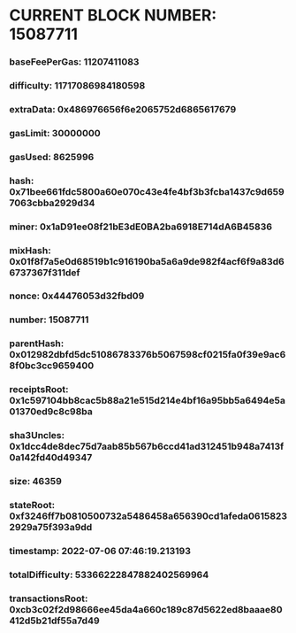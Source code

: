 # CURRENT BLOCK NUMBER: 15087711

### baseFeePerGas: 11207411083
### difficulty: 11717086984180598
### extraData: 0x486976656f6e2065752d6865617679
### gasLimit: 30000000
### gasUsed: 8625996
### hash: 0x71bee661fdc5800a60e070c43e4fe4bf3b3fcba1437c9d6597063cbba2929d34
### miner: 0x1aD91ee08f21bE3dE0BA2ba6918E714dA6B45836
### mixHash: 0x01f8f7a5e0d68519b1c916190ba5a6a9de982f4acf6f9a83d66737367f311def
### nonce: 0x44476053d32fbd09
### number: 15087711
### parentHash: 0x012982dbfd5dc51086783376b5067598cf0215fa0f39e9ac68f0bc3cc9659400
### receiptsRoot: 0x1c597104bb8cac5b88a21e515d214e4bf16a95bb5a6494e5a01370ed9c8c98ba
### sha3Uncles: 0x1dcc4de8dec75d7aab85b567b6ccd41ad312451b948a7413f0a142fd40d49347
### size: 46359
### stateRoot: 0xf3246ff7b0810500732a5486458a656390cd1afeda06158232929a75f393a9dd
### timestamp: 2022-07-06 07:46:19.213193
### totalDifficulty: 53366222847882402569964
### transactionsRoot: 0xcb3c02f2d98666ee45da4a660c189c87d5622ed8baaae80412d5b21df55a7d49
